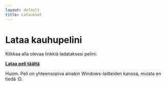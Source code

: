 ```yaml
---
layout: default
title: Lataukset
---
```


# Lataa kauhupelini

Klikkaa alla olevaa linkkiä ladataksesi pelini:

[**Lataa peli täältä**](https://example.com/kauhupeli.zip)

Huom. Peli on yhteensopiva ainakin Windows-laitteiden kanssa, muista en tiedä :D.
